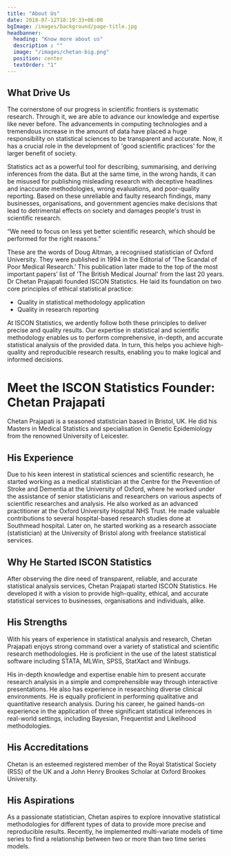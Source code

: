 ```yaml
---
title: "About Us"
date: 2018-07-12T18:19:33+06:00
bgImage: /images/background/page-title.jpg
headbanner:
  heading: "Know more about us"
  description : ""
  image: "/images/chetan-big.png"
  position: center
  textOrder: "1"
---
```


## What Drive Us

The cornerstone of our progress in scientific frontiers is systematic research. Through it, we are able to advance our knowledge and expertise like never before. The advancements in computing technologies and a tremendous increase in the amount of data have placed a huge responsibility on statistical sciences to be transparent and accurate. Now, it has a crucial role in the development of 'good scientific practices' for the larger benefit of society.  

Statistics act as a powerful tool for describing, summarising, and deriving inferences from the data. But at the same time, in the wrong hands, it can be misused for publishing misleading research with deceptive headlines and inaccurate methodologies, wrong evaluations, and poor-quality reporting. Based on these unreliable and faulty research findings, many businesses, organisations, and government agencies make decisions that lead to detrimental effects on society and damages people's trust in scientific research.  

“We need to focus on less yet better scientific research, which should be performed for the right reasons.”


These are the words of Doug Altman, a recognised statistician of Oxford University. They were published in 1994 in the Editorial of ‘The Scandal of Poor Medical Research.' This publication later made to the top of the most important papers’ list of 'The British Medical Journal' from the last 20 years.
Dr Chetan Prajapati founded ISCON Statistics. He laid its foundation on two core principles of ethical statistical practice:

- Quality in statistical methodology application
- Quality in research reporting 

At ISCON Statistics, we ardently follow both these principles to deliver precise and quality results. Our expertise in statistical and scientific methodology enables us to perform comprehensive, in-depth, and accurate statistical analysis of the provided data. In turn, this helps you achieve high-quality and reproducible research results, enabling you to make logical and informed decisions.

# Meet the ISCON Statistics Founder: Chetan Prajapati

Chetan Prajapati is a seasoned statistician based in Bristol, UK. He did his Masters in Medical Statistics and specialisation in Genetic Epidemiology from the renowned University of Leicester.  

## His Experience 

Due to his keen interest in statistical sciences and scientific research, he started working as a medical statistician at the Centre for the Prevention of Stroke and Dementia at the University of Oxford, where he worked under the assistance of senior statisticians and researchers on various aspects of scientific researches and analysis. He also worked as an advanced practitioner at the Oxford University Hospital NHS Trust. He made valuable contributions to several hospital-based research studies done at Southmead hospital.  Later on, he started working as a research associate (statistician) at the University of Bristol along with freelance statistical services. 

## Why He Started ISCON Statistics

After observing the dire need of transparent, reliable, and accurate statistical analysis services, Chetan Prajapati started ISCON Statistics. He developed it with a vision to provide high-quality, ethical, and accurate statistical services to businesses, organisations and individuals, alike.  

## His Strengths
With his years of experience in statistical analysis and research, Chetan Prajapati enjoys strong command over a variety of statistical and scientific research methodologies. He is proficient in the use of the latest statistical software including STATA, MLWin, SPSS, StatXact and Winbugs.

His in-depth knowledge and expertise enable him to present accurate research analysis in a simple and comprehensible way through interactive presentations. He also has experience in researching diverse clinical environments. He is equally proficient in performing qualitative and quantitative research analysis. 
During his career, he gained hands-on experience in the application of three significant statistical inferences in real-world settings, including Bayesian, Frequentist and Likelihood methodologies. 

## His Accreditations	
Chetan is an esteemed registered member of the Royal Statistical Society (RSS) of the UK and a John Henry Brookes Scholar at Oxford Brookes University.  

## His Aspirations

As a passionate statistician, Chetan aspires to explore innovative statistical methodologies for different types of data to provide more precise and reproducible results. Recently, he implemented multi-variate models of time series to find a relationship between two or more than two time series models. 

